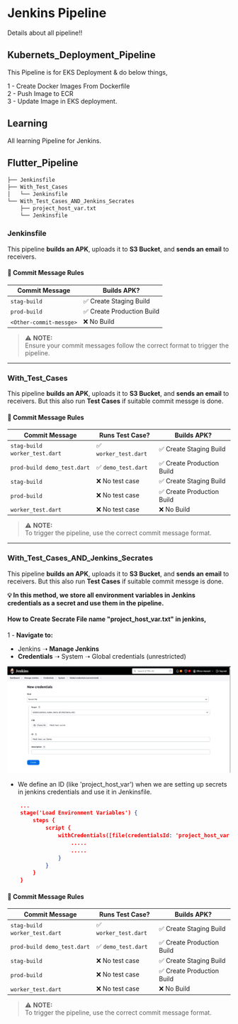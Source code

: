 # Jenkins Pipeline
Details about all pipeline!!

## Kubernets_Deployment_Pipeline
This Pipeline is for EKS Deployment & do below things,  <br/>

1 - Create Docker Images From Dockerfile <br/>
2 - Push Image to ECR <br/>
3 - Update Image in EKS deployment. <br/>

## Learning
All learning Pipeline for Jenkins.

## Flutter_Pipeline
```
├── Jenkinsfile
├── With_Test_Cases
│   └── Jenkinsfile
└── With_Test_Cases_AND_Jenkins_Secrates
    ├── project_host_var.txt
    └── Jenkinsfile
```

### Jenkinsfile
This pipeline **builds an APK**, uploads it to **S3 Bucket**, and **sends an email** to receivers.  

#### 📌 Commit Message Rules  

| Commit Message       | Builds APK?          |
|----------------------|----------------------|
| `stag-build`        | ✅ Create Staging Build    |
| `prod-build`        | ✅ Create Production Build |
| `<Other-commit-messge>`   | ❌  No Build |

> ⚠️ **NOTE:**  
> Ensure your commit messages follow the correct format to trigger the pipeline.

---

### With_Test_Cases
This pipeline **builds an APK**, uploads it to **S3 Bucket**, and **sends an email** to receivers. But this also run **Test Cases** if suitable commit messge is done.

#### 📌 Commit Message Rules  

| Commit Message                  | Runs Test Case?       | Builds APK?          |
|----------------------------------|----------------------|----------------------|
| `stag-build worker_test.dart`   | ✅ `worker_test.dart` | ✅ Create Staging Build    |
| `prod-build demo_test.dart`     | ✅ `demo_test.dart`   | ✅ Create Production Build |
| `stag-build`                    | ❌ No test case      | ✅ Create Staging Build    |
| `prod-build`                    | ❌ No test case      | ✅ Create Production Build |
| `worker_test.dart`              | ❌ No test case      | ❌ No Build        |

> ⚠️ **NOTE:**  
> To trigger the pipeline, use the correct commit message format.  

---

### With_Test_Cases_AND_Jenkins_Secrates
This pipeline **builds an APK**, uploads it to **S3 Bucket**, and **sends an email** to receivers. But this also run **Test Cases** if suitable commit messge is done.

**💡 In this method, we store all environment variables in Jenkins credentials as a secret and use them in the pipeline.**

#### How to Create Secrate File name "project_host_var.txt" in jenkins,

1 -  **Navigate to:**  
   - Jenkins ➝ **Manage Jenkins**  
   - **Credentials** ➝ System ➝ Global credentials (unrestricted)  

![Jenkins Credentials Setup](.images/secrats.png)

- We define an ID (like 'project_host_var') when we are setting up secrets in jenkins credentials and use it in Jenkinsfile.
```json
    ...
    stage('Load Environment Variables') {
        steps {
            script {
                withCredentials([file(credentialsId: 'project_host_var', variable: 'ENV_FILE')]) {
                    .....
                    .....
                }
            }
        }
    }
```

#### 📌 Commit Message Rules  

| Commit Message                  | Runs Test Case?       | Builds APK?          |
|----------------------------------|----------------------|----------------------|
| `stag-build worker_test.dart`   | ✅ `worker_test.dart` | ✅ Create Staging Build    |
| `prod-build demo_test.dart`     | ✅ `demo_test.dart`   | ✅ Create Production Build |
| `stag-build`                    | ❌ No test case      | ✅ Create Staging Build    |
| `prod-build`                    | ❌ No test case      | ✅ Create Production Build |
| `worker_test.dart`              | ❌ No test case      | ❌ No Build        |

> ⚠️ **NOTE:**  
> To trigger the pipeline, use the correct commit message format.  




